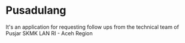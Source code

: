 # Pusadulang
It's an application for requesting follow ups from the technical team of Pusjar SKMK LAN RI - Aceh Region
